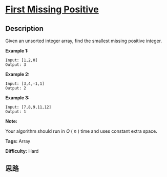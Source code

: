 # [First Missing Positive][title]

## Description

Given an unsorted integer array, find the smallest missing positive integer.

**Example 1:**
            Input: [1,2,0]    Output: 3    

**Example 2:**
            Input: [3,4,-1,1]    Output: 2    

**Example 3:**
            Input: [7,8,9,11,12]    Output: 1    

**Note:**

Your algorithm should run in _O_ ( _n_ ) time and uses constant extra space.


**Tags:** Array

**Difficulty:** Hard

## 思路

[title]: https://leetcode.com/problems/first-missing-positive
